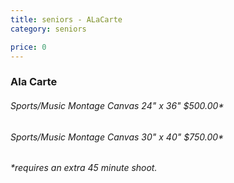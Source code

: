 ```yaml
---
title: seniors - ALaCarte
category: seniors

price: 0
---
```


### Ala Carte 
###### Sports/Music Montage Canvas 24" x 36" $500.00*
###### Sports/Music Montage Canvas 30" x 40" $750.00*
###### *requires an extra 45 minute shoot.